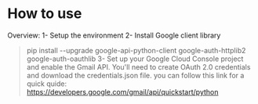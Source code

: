 # How to use
Overview:
1- Setup the environment
2- Install Google client library
> pip install --upgrade google-api-python-client google-auth-httplib2 google-auth-oauthlib
3- Set up your Google Cloud Console project and enable the Gmail API. You'll need to create OAuth 2.0 credentials and download the credentials.json file.
> you can follow this link for a quick quide: https://developers.google.com/gmail/api/quickstart/python

